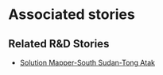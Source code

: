 # Associated stories

<!-- !!DO NOT REMOVE!! start autogenerated hyperlinks -->
## Related R&D Stories
- [Solution Mapper\-South Sudan\-Tong Atak](/stories/?doc=SolutionMappers_SSD)
<!-- !!DO NOT REMOVE!! end autogenerated hyperlinks -->